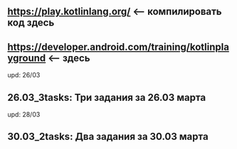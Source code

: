 
https://play.kotlinlang.org/ <-- компилировать код здесь
-------------------------------------------------------------------
https://developer.android.com/training/kotlinplayground <-- здесь
-------------------------------------------------------------------
upd: 26/03

26.03_3tasks: Три задания за 26.03 марта
-------------------------------------------------------------------
upd: 28/03

30.03_2tasks: Два задания за 30.03 марта
-------------------------------------------------------------------
